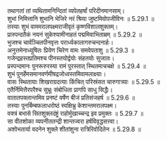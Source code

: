 

  
तथागतां तां व्यथितामनिन्दितां व्यपेतहर्षां परिदीनमानसाम्।  
शुभां निमित्तानि शुभानि भेजिरे नरं श्रिया जुष्टमिवोपजीविनः ॥ 5.29.1 ॥   
तस्याः शुभं वाममरालपक्ष्मराजीवृतं कृष्णविशालशुक्लम्।  
प्रास्पन्दतैकं नयनं सुकेश्यामीनाहतं पद्ममिवाभिताम्रम् ॥ 5.29.2 ॥   
भुजश्च चार्वञ्चितपीनवृत्तः परार्ध्यकालागरुचन्दनार्हः।  
अनुत्तमेनाध्युषितः प्रियेण चिरेण वामः समवेपताशु ॥ 5.29.3 ॥   
गजेन्द्रहस्तप्रतिमश्च पीनस्तयोर्द्वयोः संहतयोः सुजातः।  
प्रस्पन्दमानः पुनरूरुरस्या रामं पुरस्तात् स्थितमाचचक्षे ॥ 5.29.4 ॥   
शुभं पुनर्हेमसमानवर्णमीषद्रजोध्वस्तमिवामलाक्ष्याः।  
वासः स्थितायाः शिखराग्रदत्याः किंचित् परिस्रंसत चारुगात्र्याः ॥ 5.29.5 ॥   
एतैर्निमित्तैरपरैश्च सुभ्रूः संबोधिता प्रागपि साधु सिद्धैः।  
वातातपक्लान्तमिव प्रनष्टं वर्षेण बीजं प्रतिसंजहर्ष ॥ 5.29.6 ॥   
तस्याः पुनर्बिम्बफलाधरोष्ठं स्वक्षिभ्रु केशान्तमरालपक्ष्म।  
वक्त्रं बभासे सितशुक्लदंष्ट्रं राहोर्मुखाच्चन्द्र इव प्रमुक्तः ॥ 5.29.7 ॥   
सा वीतशोका व्यपनीततन्द्री शान्तज्वरा हर्षविवृद्धसत्त्वा।  
अशोभतार्या वदनेन शुक्ले शीतांशुना रात्रिरिवोदितेन ॥ 5.29.8 ॥   
